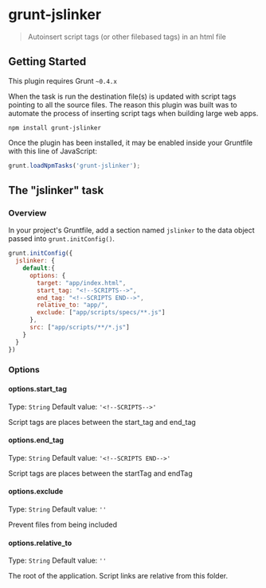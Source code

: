 # grunt-jslinker

> Autoinsert script tags (or other filebased tags) in an html file

## Getting Started
This plugin requires Grunt `~0.4.x`

When the task is run the destination file(s) is updated with script tags pointing to all the source files. The reason this plugin was built was to automate the process of inserting script tags when building large web apps.

```shell
npm install grunt-jslinker 
```

Once the plugin has been installed, it may be enabled inside your Gruntfile with this line of JavaScript:

```js
grunt.loadNpmTasks('grunt-jslinker');
```

## The "jslinker" task

### Overview
In your project's Gruntfile, add a section named `jslinker` to the data object passed into `grunt.initConfig()`.

```js
grunt.initConfig({
  jslinker: {
    default:{
      options: {
        target: "app/index.html",
        start_tag: "<!--SCRIPTS-->",
        end_tag: "<!--SCRIPTS END-->",
        relative_to: "app/",
        exclude: ["app/scripts/specs/**.js"]
      },
      src: ["app/scripts/**/*.js"]
    }
  }
})
```

### Options

#### options.start_tag
Type: `String`
Default value: `'<!--SCRIPTS-->'`

Script tags are places between the start_tag and end_tag

#### options.end_tag
Type: `String`
Default value: `'<!--SCRIPTS END-->'`

Script tags are places between the startTag and endTag

#### options.exclude
Type: `String`
Default value: `''`

Prevent files from being included

#### options.relative_to
Type: `String`
Default value: `''`

The root of the application. Script links are relative from this folder.


